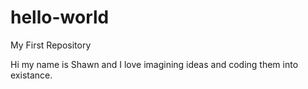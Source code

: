 # hello-world
My First Repository

Hi my name is Shawn and I love imagining ideas and coding them into existance. 
